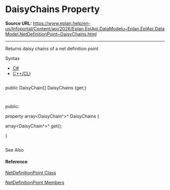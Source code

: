 # DaisyChains Property

**Source URL:** https://www.eplan.help/en-us/Infoportal/Content/api/2026/Eplan.EplApi.DataModelu~Eplan.EplApi.DataModel.NetDefinitionPoint~DaisyChains.html

---

Returns daisy chains of a net definition point

Syntax

- [C#](#i-syntax-CS)
- [C++/CLI](#i-syntax-CPP2005)

```
```
public DaisyChain[] DaisyChains {get;}
```
```

```
```
public:
property array<DaisyChain^>^ DaisyChains {
   array<DaisyChain^>^ get();
}
```
```



See Also

#### Reference

[NetDefinitionPoint Class](Eplan.EplApi.DataModelu~Eplan.EplApi.DataModel.NetDefinitionPoint.html)
  
[NetDefinitionPoint Members](Eplan.EplApi.DataModelu~Eplan.EplApi.DataModel.NetDefinitionPoint_members.html)